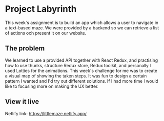 # Project Labyrinth

This week's assignment is to build an app which allows a user to navigate in a text-based maze. We were provided by a backend so we can retrieve a list of actions och present it on our website.

## The problem

We learned to use a provided API together with React Redux, and practising how to use thunks, structure Redux store, Redux toolkit, and personally I used Lotties for the animations.
This week's challenge for me was to create a visual map of showing the taken steps. It was fun to design a certain pattern I wanted and I'd try out different solutions.
If I had more time I would like to focusing more on making the UX better.

## View it live

Netlify link: https://littlemaze.netlify.app/
